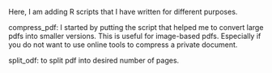 Here, I am adding R scripts that I have written for different purposes.

compress_pdf: I started by putting the script that helped me to convert large pdfs into smaller versions. This is useful for image-based pdfs. Especially if you do not want to use online tools to compress a private document.

split_odf: to split pdf into desired number of pages.
